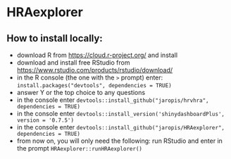 # HRAexplorer
## How to install locally:
- download R from https://cloud.r-project.org/ and install
- download and install free RStudio from https://www.rstudio.com/products/rstudio/download/
- in the R console (the one with the `>` prompt) enter: `install.packages("devtools", dependencies = TRUE)`
- answer Y or the top choice to any questions
- in the console enter `devtools::install_github("jaropis/hrvhra", dependencies = TRUE)`
- in the console enter `devtools::install_version('shinydashboardPlus', version = '0.7.5')`
- in the console enter  `devtools::install_github("jaropis/HRAexplorer", dependencies = TRUE)`
- from now on, you will only need the following: run RStudio and enter in the prompt `HRAexplorer::runHRAexplorer()`
